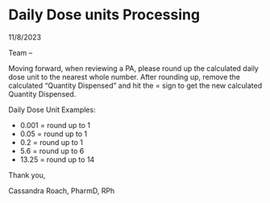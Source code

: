 # Daily Dose units Processing

11/8/2023

Team –

Moving forward, when reviewing a PA, please round up the calculated daily dose unit to the nearest whole number. After rounding up, remove the calculated “Quantity Dispensed” and hit the = sign to get the new calculated Quantity Dispensed.

Daily Dose Unit Examples:

- 0.001 = round up to 1
- 0.05 = round up to 1
- 0.2 = round up to 1
- 5.6 = round up to 6
- 13.25 = round up to 14

Thank you,

Cassandra Roach, PharmD, RPh
